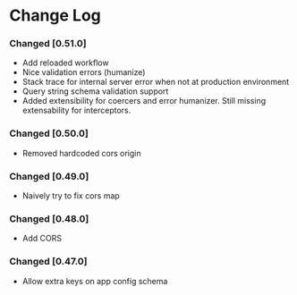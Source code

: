# Change Log
### Changed [0.51.0]
- Add reloaded workflow
- Nice validation errors (humanize)
- Stack trace for internal server error when not at production environment
- Query string schema validation support
- Added extensibility for coercers and error humanizer. Still missing extensability for interceptors.

### Changed [0.50.0]
- Removed hardcoded cors origin

### Changed [0.49.0]
- Naively try to fix cors map

### Changed [0.48.0]
- Add CORS

### Changed [0.47.0]
- Allow extra keys on app config schema

